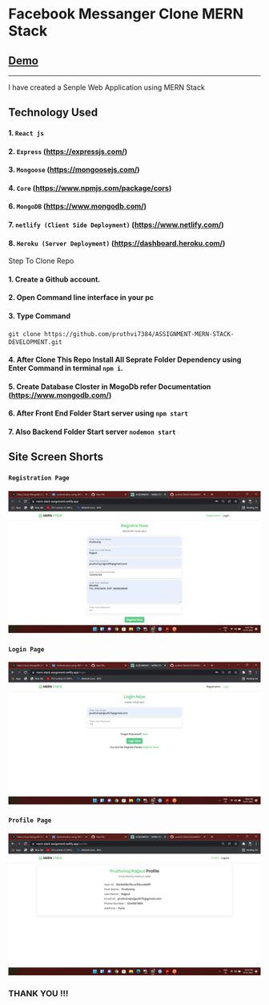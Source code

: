 # Facebook Messanger Clone MERN Stack
## [Demo](https://mern-stack-assignment.netlify.app)
--------

I have created a Senple Web Application using MERN Stack
## Technology Used

#### 1. `React js`
#### 2. `Express` (https://expressjs.com/)
#### 3. `Mongoose` (https://mongoosejs.com/)
#### 4. `Core` (https://www.npmjs.com/package/cors)
#### 6. `MongoDB` (https://www.mongodb.com/)
#### 7. `netlify (Client Side Deployment)` (https://www.netlify.com/)
#### 8. `Heroku (Server Deployment)` (https://dashboard.heroku.com/)


Step To Clone Repo

#### 1. Create a Github account.
#### 2. Open Command line interface in your pc
#### 3. Type Command 
    git clone https://github.com/pruthvi7384/ASSIGNMENT-MERN-STACK-DEVELOPMENT.git
#### 4. After Clone This Repo Install All Seprate Folder Dependency using Enter Command in terminal `npm i`.
#### 5. Create Database Closter in MogoDb refer Documentation (https://www.mongodb.com/)
#### 6. After Front End Folder Start server using  `npm start`
#### 7. Also Backend Folder Start server `nodemon start`

Site Screen Shorts 
-----

#### `Registration Page`

<img src="https://github.com/pruthvi7384/ASSIGNMENT-MERN-STACK-DEVELOPMENT/blob/master/Screenshort/Registeration%20Form.png">

#### `Login Page`

<img src="https://github.com/pruthvi7384/ASSIGNMENT-MERN-STACK-DEVELOPMENT/blob/master/Screenshort/Login%20Form.png">

#### `Profile Page`

<img src="https://github.com/pruthvi7384/ASSIGNMENT-MERN-STACK-DEVELOPMENT/blob/master/Screenshort/Profile%20Page.png">


### THANK YOU !!!
